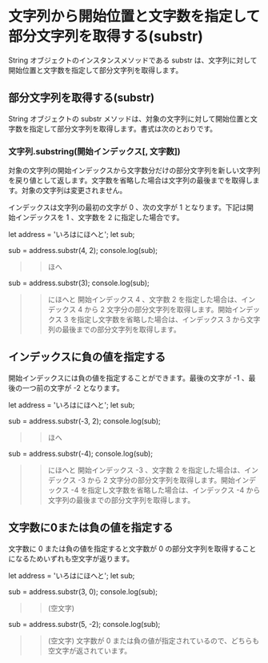 # 文字列から開始位置と文字数を指定して部分文字列を取得する(substr)
String オブジェクトのインスタンスメソッドである substr は、文字列に対して開始位置と文字数を指定して部分文字列を取得します。

## 部分文字列を取得する(substr)
String オブジェクトの substr メソッドは、対象の文字列に対して開始位置と文字数を指定して部分文字列を取得します。書式は次のとおりです。

### 文字列.substring(開始インデックス[, 文字数])

対象の文字列の開始インデックスから文字数分だけの部分文字列を新しい文字列を戻り値として返します。文字数を省略した場合は文字列の最後までを取得します。対象の文字列は変更されません。

インデックスは文字列の最初の文字が 0 、次の文字が 1 となります。下記は開始インデックスを 1 、文字数を 2 に指定した場合です。

let address = 'いろはにほへと';
let sub;

sub = address.substr(4, 2);
console.log(sub);
>> ほへ

sub = address.substr(3);
console.log(sub);
>> にほへと
開始インデックス 4 、文字数 2 を指定した場合は、インデックス 4 から 2 文字分の部分文字列を取得します。開始インデックス 3 を指定し文字数を省略した場合は、インデックス 3 から文字列の最後までの部分文字列を取得します。

## インデックスに負の値を指定する
開始インデックスには負の値を指定することができます。最後の文字が -1 、最後の一つ前の文字が -2 となります。

let address = 'いろはにほへと';
let sub;

sub = address.substr(-3, 2);
console.log(sub);
>> ほへ

sub = address.substr(-4);
console.log(sub);
>> にほへと
開始インデックス -3 、文字数 2 を指定した場合は、インデックス -3 から 2 文字分の部分文字列を取得します。開始インデックス -4 を指定し文字数を省略した場合は、インデックス -4 から文字列の最後までの部分文字列を取得します。

## 文字数に0または負の値を指定する
文字数に 0 または負の値を指定すると文字数が 0 の部分文字列を取得することになるためいずれも空文字が返ります。

let address = 'いろはにほへと';
let sub;

sub = address.substr(3, 0);
console.log(sub);
>> (空文字)

sub = address.substr(5, -2);
console.log(sub);
>> (空文字)
文字数が 0 または負の値が指定されているので、どちらも空文字が返されています。